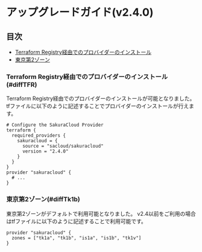 # アップグレードガイド(v2.4.0)

## 目次

- [Terraform Registry経由でのプロバイダーのインストール](#diffTFR)
- [東京第2ゾーン](#diffTk1b)
    

### Terraform Registry経由でのプロバイダーのインストール(#diffTFR)

Terraform Registry経由でのプロバイダーのインストールが可能となりました。
tfファイルに以下のように記述することでプロバイダーのインストールが行えます。  

```
# Configure the SakuraCloud Provider
terraform {
  required_providers {
    sakuracloud = {
      source = "sacloud/sakuracloud"
      version = "2.4.0"
    }
  }
}
provider "sakuracloud" {
  # ...
}
```

### 東京第2ゾーン(#diffTk1b)

東京第2ゾーンがデフォルトで利用可能となりました。
v2.4以前をご利用の場合はtfファイルに以下のように記述することで利用可能です。

```
provider "sakuracloud" {
  zones = ["tk1a", "tk1b", "is1a", "is1b", "tk1v"]
}
```